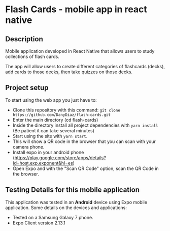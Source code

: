 # Flash Cards - mobile app in react native

## Description

Mobile application developed in React Native that allows users to study collections of flash cards.

The app will allow users to create different categories of flashcards (decks), add cards to those decks, then take quizzes on those decks.

## Project setup

To start using the web app you just have to:

* Clone this repository with this command: `git clone https://github.com/DanyDiaz/flash-cards.git`
* Enter the main directory (cd flash-cards)
* Inside the directory install all project dependencies with `yarn install` (Be patient it can take several minutes)
* Start using the site with `yarn start`.
* This will show a QR code in the browser that you can scan with your camera phone.
* Install expo in your android phone (https://play.google.com/store/apps/details?id=host.exp.exponent&hl=es)
* Open Expo and with the "Scan QR Code" option, scan the QR Code in the browser.

## Testing Details for this mobile application

This application was tested in an **Android** device using Expo mobile application. Some details on the devices and applications:

* Tested on a Samsung Galaxy 7 phone.
* Expo Client version 2.13.1